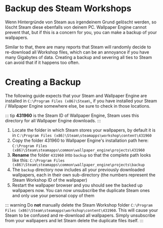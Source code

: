 # Backup des Steam Workshops

Wenn Hintergründe von Steam aus irgendeinem Grund gelöscht werden, so löscht Steam diese ebenfalls von deinem PC. Wallpaper Engine cannot prevent that, but if this is a concern for you, you can make a backup of your wallpapers.

Similar to that, there are many reports that Steam will randomly decide to re-download all Workshop files, which can be an annoyance if you have many Gigabytes of data. Creating a backup and severing all ties to Steam can avoid that if it happens too often.

# Creating a Backup

The following guide expects that your Steam and Wallpaper Engine are installed in `C:\Program Files (x86)\Steam\`, if you have installed your Steam / Wallpaper Engine somewhere else, be sure to check in those locations.

::: tip
**431960** is the Steam ID of Wallpaper Engine, Steam uses this directory for all Wallpaper Engine downloads.
:::

1. Locate the folder in which Steam stores your wallpapers, by default it is in `C:\Program Files (x86)\Steam\steamapps\workshop\content\431960`
2. Copy the folder 431960 to Wallpaper Engine's installation path here: `C:\Program Files (x86)\Steam\steamapps\common\wallpaper_engine\projects\431960`
3. **Rename** the folder `431960` into `backup` so that the complete path looks like this: `C:\Program Files (x86)\Steam\steamapps\common\wallpaper_engine\projects\backup`
4. The `backup` directory now includes all your previously downloaded wallpapers, each in their own sub-directory (the numbers represent the Steam Workshop ID of the wallpaper)
5. Restart the wallpaper browser and you should see the backed up wallpapers now. You can now unsubscribe the duplicate Steam ones and only use your personal copy of them

::: warning
Do **not** manually delete the Steam Workshop folder `C:\Program Files (x86)\Steam\steamapps\workshop\content\431960`. This will cause your Steam to be confused and re-download all wallpapers. Simply unsubscribe from your wallpapers and let Steam delete the duplicate files itself.
:::